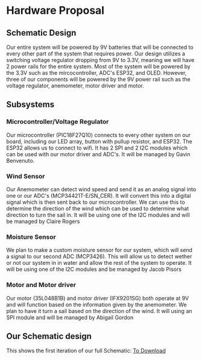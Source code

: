 # Hardware Proposal

## Schematic Design
  Our entire system will be powered by 9V batteries that will be connected to every other part of the system that requires power. Our design utilizes a switching voltage regulator dropping from 9V to 3.3V, meaning we will have 2 power rails for the entire system. Most of the system will be powered by the 3.3V such as the mircocontroller, ADC's ESP32, and OLED. However, three of our components will be powered by the 9V power rail such as the voltage regulator, anemometer, motor driver and motor.

## Subsystems

### Microcontroller/Voltage Regulator
  Our microcontroller (PIC18F27Q10) connects to every other system on our board, including our LED array, button with pullup resistor, and ESP32. The ESP32 allows us to connect to wifi. It has 2 SPI and 2 I2C modules which can be used with our motor driver and ADC's. It will be managed by Gavin Benvenuto.

### Wind Sensor
  Our Anemometer can detect wind speed and send it as an analog signal into one or our ADC's (MCP34421T-E/SN_CER). It will convert this into a digital signal which is then sent back to our microcontroller. We can use this to determine the direction of the wind which can be used to determine what direction to turn the sail in. It will be using one of the I2C modules and will be managed by Claire Rogers
  
### Moisture Sensor
  We plan to make a custom moisture sensor for our system, which will send a signal to our second ADC (MCP3426). This will allow us to detect wether or not our system in in water and allow the rest of the system to operate. It will be using one of the I2C modules and be managed by Jacob Pisors
  
### Motor and Motor driver
  Our motor (35L048B1B) and motor driver (IFX9201SG) both operate at 9V and will function based on the information given by the anemometer. We plan to have it turn a sail based on the direction of the wind. It will using an SPI module and will be managed by Abigail Gordon

## Our Schematic design

This shows the first iteration of our full Schematic:
[To Download](https://github.com/EGR314Team206/egr314team206.github.io/files/10857227/SystemDesign.pdf)
